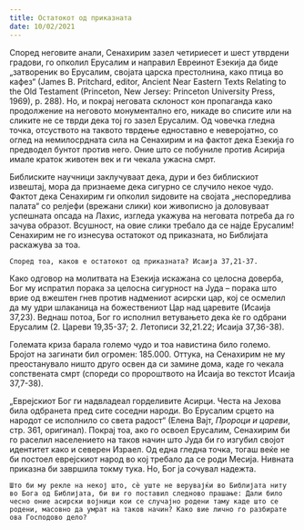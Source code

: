 ```yaml
---
title: Остатокот од приказната 
date: 10/02/2021
---
```


Според неговите анали, Сенахирим зазел четириесет и шест утврдени градови, го опколил Ерусалим и направил Евреинот Езекија да биде „затвореник во Ерусалим, својата царска престолнина, како птица во кафез“ (Јаmes B. Pritchard, editor, Аncient Near Eastern Texts Relating to the Old Testament (Princeton, Nеw Јеrsey: Princeton University Press, 1969), p. 288). Но, и покрај неговата склоност кон пропаганда како продолжение на неговото монументално его, никаде во списите или на сликите не се тврди дека тој го зазел Ерусалим. Од човечка гледна точка, отсуството на таквото тврдење едноставно е неверојатно, со оглед на немилосрдната сила на Сенахирим и на фактот дека Езекија го предводел бунтот против него. Оние што се побуниле против Асирија имале краток животен век и ги чекала ужасна смрт.

Библиските научници заклучуваат дека, дури и без библискиот извештај, мора да признаеме дека сигурно се случило некое чудо. Фактот дека Сенахирим ги опколил ѕидовите на својата „неспоредлива палата“ со релјефи (врежани слики) кои живописно ја доловуваат успешната опсада на Лахис, изгледа укажува на неговата потреба да го зачува образот. Всушност, на овие слики требало да се најде Ерусалим! Сенахирим не го изнесува остатокот од приказната, но Библијата раскажува за тоа.

`Според тоа, каков е остатокот од приказната? Исаија 37,21-37.`

Како одговор на молитвата на Езекија искажана со целосна доверба, Бог му испратил порака за целосна сигурност на Јуда – порака што врие од вжештен гнев против надмениот асирски цар, кој се осмелил да му удри шлаканица на божествениот Цар над царевите (Исаија 37,23). Веднаш потоа, Бог го исполнил ветувањето дека ќе го одбрани Ерусалим (2. Цареви 19,35-37; 2. Летописи 32,21.22; Исаија 37,36-38).

Големата криза барала големо чудо и тоа навистина било големо. Бројот на загинати бил огромен: 185.000. Оттука, на Сенахирим не му преостанувало ништо друго освен да си замине дома, каде го чекала сопствената смрт (спореди со пророштвото на Исаија во текстот Исаија 37,7-38).

„Еврејскиот Бог ги надвладеал горделивите Асирци. Честа на Јехова била одбранета пред сите соседни народи. Во Ерусалим срцето на народот се исполнило со света радост“ (Елена Вајт, *Пророци и цареви*, стр. 361, оригинал). Покрај тоа, ако го освоел Ерусалим, Сенахирим би го раселил населението на таков начин што Јуда би го изгубил својот идентитет како и северен Израел. Од една гледна точка, тогаш веќе не би постоел еврејскиот народ во кој требало да се роди Месија. Нивната приказна би завршила токму тука. Но, Бог ја сочувал надежта.

`Што би му рекле на некој што, сè уште не верувајќи во Библијата ниту во Бога од Библијата, би ви го поставил следново прашање: Дали било чесно оние асирски војници кои се случајно родени таму каде што се родени, масовно да умрат на таков начин? Како вие лично го разбирате ова Господово дело?`